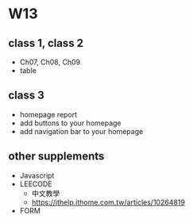# W13

## class 1, class 2

- Ch07, Ch08, Ch09
- table

## class 3

- homepage report
- add buttons to your homepage
- add navigation bar to your homepage

## other supplements

- Javascript
- LEECODE
  - 中文教學
  - <https://ithelp.ithome.com.tw/articles/10264819>
- FORM
